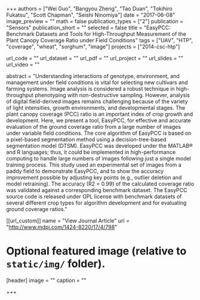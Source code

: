 +++
authors = ["Wei Guo", "Bangyou Zheng", "Tao Duan", "Tokihiro Fukatsu", "Scott Chapman", "Seishi Ninomiya"]
date = "2017-06-08"
image_preview = ""
math = false
publication_types = ["2"]
publication = "Sensors"
publication_short = ""
selected = false
title = "EasyPCC: Benchmark Datasets and Tools for High-Throughput Measurement of the Plant Canopy Coverage Ratio under Field Conditions"
tags = ["UAV", "HTP", "coverage", "wheat", "sorghum", "image"]
projects = ["2014-csc-htp"]

url_code = ""
url_dataset = ""
url_pdf = ""
url_project = ""
url_slides = ""
url_video = ""

abstract = "Understanding interactions of genotype, environment, and management under field conditions is vital for selecting new cultivars and farming systems. Image analysis is considered a robust technique in high-throughput phenotyping with non-destructive sampling. However, analysis of digital field-derived images remains challenging because of the variety of light intensities, growth environments, and developmental stages. The plant canopy coverage (PCC) ratio is an important index of crop growth and development. Here, we present a tool, EasyPCC, for effective and accurate evaluation of the ground coverage ratio from a large number of images under variable field conditions. The core algorithm of EasyPCC is based on a pixel-based segmentation method using a decision-tree-based segmentation model (DTSM). EasyPCC was developed under the MATLAB® and R languages; thus, it could be implemented in high-performance computing to handle large numbers of images following just a single model training process. This study used an experimental set of images from a paddy field to demonstrate EasyPCC, and to show the accuracy improvement possible by adjusting key points (e.g., outlier deletion and model retraining). The accuracy (R2 = 0.99) of the calculated coverage ratio was validated against a corresponding benchmark dataset. The EasyPCC source code is released under GPL license with benchmark datasets of several different crop types for algorithm development and for evaluating ground coverage ratios."



[[url_custom]]
name = "View Journal Article"
url = "http://www.mdpi.com/1424-8220/17/4/798"

# Optional featured image (relative to `static/img/` folder).
[header]
image = ""
caption = ""

+++
